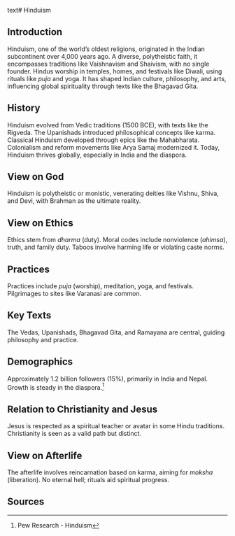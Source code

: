 text# Hinduism
## Introduction
Hinduism, one of the world’s oldest religions, originated in the Indian subcontinent over 4,000 years ago. A diverse, polytheistic faith, it encompasses traditions like Vaishnavism and Shaivism, with no single founder. Hindus worship in temples, homes, and festivals like Diwali, using rituals like *puja* and yoga. It has shaped Indian culture, philosophy, and arts, influencing global spirituality through texts like the Bhagavad Gita.
## History
Hinduism evolved from Vedic traditions (1500 BCE), with texts like the Rigveda. The Upanishads introduced philosophical concepts like karma. Classical Hinduism developed through epics like the Mahabharata. Colonialism and reform movements like Arya Samaj modernized it. Today, Hinduism thrives globally, especially in India and the diaspora.
## View on God
Hinduism is polytheistic or monistic, venerating deities like Vishnu, Shiva, and Devi, with Brahman as the ultimate reality.
## View on Ethics
Ethics stem from *dharma* (duty). Moral codes include nonviolence (*ahimsa*), truth, and family duty. Taboos involve harming life or violating caste norms.
## Practices
Practices include *puja* (worship), meditation, yoga, and festivals. Pilgrimages to sites like Varanasi are common.
## Key Texts
The Vedas, Upanishads, Bhagavad Gita, and Ramayana are central, guiding philosophy and practice.
## Demographics
Approximately 1.2 billion followers (15%), primarily in India and Nepal. Growth is steady in the diaspora.[^11]
## Relation to Christianity and Jesus
Jesus is respected as a spiritual teacher or avatar in some Hindu traditions. Christianity is seen as a valid path but distinct.
## View on Afterlife
The afterlife involves reincarnation based on karma, aiming for *moksha* (liberation). No eternal hell; rituals aid spiritual progress.
## Sources
[^11]: Pew Research - Hinduism[](https://www.pewresearch.org/religion/2020/04/02/global-hinduism/)
[^12]: Britannica - Hinduism[](https://www.britannica.com/topic/Hinduism)
[^13]: JSTOR - Hindu Ethics[](https://www.jstor.org/stable/3260957)
[^14]: World Religion Database - Hinduism[](https://www.worldreligiondatabase.org)
[^15]: Wikipedia - Hindu Afterlife[](https://en.wikipedia.org/wiki/Hinduism#Afterlife)
